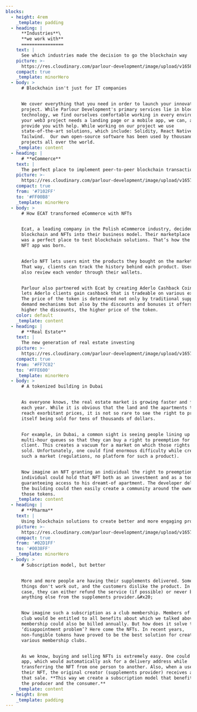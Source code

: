 ```yaml
---
blocks:
  - height: 4rem
    _template: padding
  - heading: |
      **Industries**\
      **we work with**
      ================
    text: |
      See which industries made the decision to go the blockchain way
    picture: >-
      https://res.cloudinary.com/parlour-development/image/upload/v1658645466/industries/Illustrator-Vector-Illustration-1_anoe9x.webp
    compact: true
    _template: minorHero
  - body: >
      # Blockchain isn't just for IT companies


      We cover everything that you need in order to launch your innovative
      project. While Parlour Development's primary services lie in blockchain
      technology, we find ourselves comfortable working in every environment. If
      your web3 project needs a landing page or a mobile app, we can, and will
      provide you with help. While working on our project we use
      state-of-the-art solutions, which include: Solidity, React Native or
      Tailwind.  Our own open-source software has been used by thousands of
      projects all over the world.
    _template: content
  - heading: |
      # **eCommerce**
    text: |
      The perfect place to implement peer-to-peer blockchain transactions
    picture: >-
      https://res.cloudinary.com/parlour-development/image/upload/v1657274834/f76dfc603339ed30cd292dbf9e2a721c_p5cxat.webp
    compact: true
    from: '#7102FF'
    to: '#FF00B8'
    _template: minorHero
  - body: >
      # How ECAT transformed eCommerce with NFTs


      Ecat, a leading company in the Polish eCommerce industry, decided to adopt
      blockchain and NFTs into their business model. Their marketplace - Aderlo,
      was a perfect place to test blockchain solutions. That’s how the Aderlo
      NFT app was born.


      Aderlo NFT lets users mint the products they bought on the marketplace.
      That way, clients can track the history behind each product. Users can
      also review each vendor through their wallets.


      Parlour also partnered with Ecat by creating Aderlo Cashback Coin. ACC
      lets Aderlo clients gain cashback that is tradeable on various exchanges.
      The price of the token is determined not only by traditional supply and
      demand mechanisms but also by the discounts and bonuses it offers. The
      higher the discounts, the higher price of the token.
    color: default
    _template: content
  - heading: |
      # **Real Estate**
    text: |
      The new generation of real estate investing
    picture: >-
      https://res.cloudinary.com/parlour-development/image/upload/v1657275125/ae557c6016257e4af02032e3330a509c_wrjjnb.webp
    compact: true
    from: '#FF7C02'
    to: '#FFE600'
    _template: minorHero
  - body: >
      # A tokenized building in Dubai


      As everyone knows, the real estate market is growing faster and faster
      each year. While it is obvious that the land and the apartments themselves
      reach exorbitant prices, it is not so rare to see the right to preemption
      itself being sold for tens of thousands of dollars.


      For example, in Dubai, a common sight is seeing people lining up in
      multi-hour queues so that they can buy a right to preemption for their
      client. This creates a vacuum for a market on which those rights could be
      sold. Unfortunately, one could find enormous difficulty while creating
      such a market (regulations, no platform for such a product).


      Now imagine an NFT granting an individual the right to preemption. Such an
      individual could hold that NFT both as an investment and as a tool
      guaranteeing access to his dreamt-of apartment. The developer delivering
      the building could then easily create a community around the owners of
      those tokens.
    _template: content
  - heading: |
      # **Pharma**
    text: |
      Using blockchain solutions to create better and more engaging products
    picture: >-
      https://res.cloudinary.com/parlour-development/image/upload/v1657279991/e0d2d9d0864af3619bac2fd8e4ada562_ltwjnt.webp
    compact: true
    from: '#02D1FF'
    to: '#0038FF'
    _template: minorHero
  - body: >
      # Subscription model, but better


      More and more people are having their supplements delivered. Sometimes
      things don't work out, and the customers dislike the product. In that
      case, they can either refund the service (if possible) or never buy
      anything else from the supplements provider.&#x20;


      Now imagine such a subscription as a club membership. Members of such a
      club would be entitled to all benefits about which we talked above. That
      membership could also be billed annually. But how does it solve the
      ‘disappointment problem’? Here come the NFTs. In recent years,
      non-fungible tokens have proved to be the best solution for creating
      various membership clubs.


      As we know, buying and selling NFTs is extremely easy. One could create an
      app, which would automatically ask for a delivery address while
      transferring the NFT from one person to another. Also, when a user resells
      their NFT, the original creator (supplements provider) receives a cut from
      that sale. **This way we create a subscription model that benefits both
      the producer and the consumer.**
    _template: content
  - height: 8rem
    _template: padding
---
```



